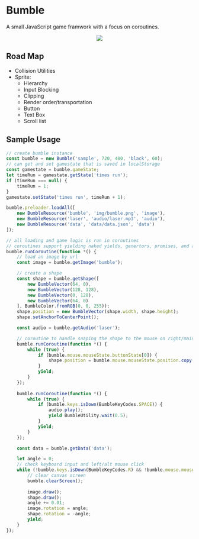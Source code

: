 # Bumble
A small JavaScript game framwork with a focus on coroutines.
<p align="center">
  <img src="https://raw.githubusercontent.com/jbluepolarbear/Bumble/master/bumble.png"/>
</p>

## Road Map
* Collision Utilities
* Sprite:
    * Hierarchy
    * Input Blocking
    * Clipping
    * Render order/transportation
    * Button
    * Text Box
    * Scroll list


## Sample Usage
```javascript
// create bumble instance
const bumble = new Bumble('sample', 720, 480, 'black', 60);
// can get and set gamestate that is saved in localStorage
const gamestate = bumble.gameState;
let timeRun = gamestate.getState('times run');
if (timeRun === null) {
    timeRun = 1;
}
gamestate.setState('times run', timeRun + 1);

bumble.preloader.loadAll([
    new BumbleResource('bumble', 'img/bumble.png', 'image'),
    new BumbleResource('laser', 'audio/laser.mp3', 'audio'),
    new BumbleResource('data', 'data/data.json', 'data')
]);

// all loading and game logic is run in coroutines
// coroutines support yielding naked yields, genertors, promises, and arrays of promises
bumble.runCoroutine(function *() {
    // load an image by url
    const image = bumble.getImage('bumble');

    // create a shape
    const shape = bumble.getShape([
        new BumbleVector(64, 0),
        new BumbleVector(128, 128),
        new BumbleVector(0, 128),
        new BumbleVector(64, 0)
    ], BumbleColor.fromRGB(0, 0, 255));
    shape.position = new BumbleVector(shape.width, shape.height);
    shape.setAnchorToCenterPoint();

    const audio = bumble.getAudio('laser');

    // coroutine to handle snaping the shape to the mouse on right/main click
    bumble.runCoroutine(function *() {
        while (true) {
            if (bumble.mouse.mouseState.buttonState[0]) {
                shape.position = bumble.mouse.mouseState.position.copy();
            }
            yield;
        }
    });
    
    bumble.runCoroutine(function *() {
        while (true) {
            if (bumble.keys.isDown(BumbleKeyCodes.SPACE)) {
                audio.play();
                yield BumbleUtility.wait(0.5);
            }
            yield;
        }
    });

    const data = bumble.getData('data');

    let angle = 0;
    // check keyboard input and left/alt mouse click
    while (!bumble.keys.isDown(BumbleKeyCodes.R) && !bumble.mouse.mouseState.buttonState[2]) {
        // clear canvas screen
        bumble.clearScreen();
        
        image.draw();
        shape.draw();
        angle += 0.01;
        image.rotation = angle;
        shape.rotation = -angle;
        yield;
    }
});
```
